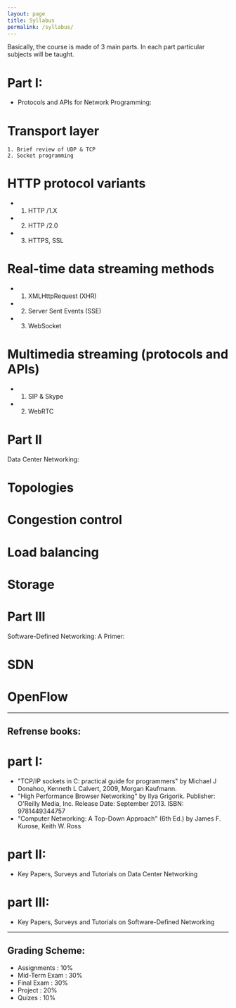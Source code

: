 ```yaml
---
layout: page
title: Syllabus
permalink: /syllabus/
---
```

Basically, the course is made of 3 main parts. In each part particular subjects will be taught.
# Part I:
- Protocols and APIs for Network Programming:

#   Transport layer 
    1. Brief review of UDP & TCP 
    2. Socket programming

#    HTTP protocol variants 
-    1. HTTP /1.X 
-    2. HTTP /2.0 
-    3. HTTPS, SSL 

#    Real-time data streaming methods 
-    1. XMLHttpRequest (XHR) 
-    2. Server Sent Events (SSE) 
-   3. WebSocket 

#   Multimedia streaming (protocols and APIs) 
-    1. SIP & Skype 
-    2. WebRTC


# Part II
Data Center Networking:

# Topologies 
# Congestion control 
# Load balancing 
# Storage


# Part III
Software-Defined Networking: A Primer:

# SDN
# OpenFlow

---

## Refrense books:

# part I:
 - "TCP/IP sockets in C: practical guide for programmers" by Michael J Donahoo, Kenneth L Calvert, 2009, Morgan Kaufmann.
 - "High Performance Browser Networking" by Ilya Grigorik. Publisher: O'Reilly Media, Inc. Release Date: September 2013.    ISBN: 9781449344757 
 - "Computer Networking: A Top-Down Approach" (6th Ed.) by James F. Kurose, Keith W. Ross 

# part II:
 - Key Papers, Surveys and Tutorials on Data Center Networking

# part III:
 - Key Papers, Surveys and Tutorials on Software-Defined Networking

---

## Grading Scheme:
 - Assignments : 10%
 - Mid-Term Exam : 30%
 - Final Exam : 30%
 - Project : 20%
 - Quizes : 10%
